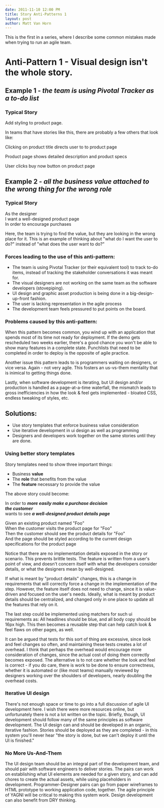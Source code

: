 ```yaml
---
date: 2011-11-10 12:00 PM
title: Story Anti-Patterns 1
layout: post
author: Matt Van Horn
---
```


This is the first in a series, where I describe some common mistakes made when trying to run an agile team.

# Anti-Pattern 1 - Visual design isn't the whole story.

## Example 1 - _the team is using Pivotal Tracker as a to-do list_ 
### Typical Story
Add styling to product page.


In teams that have stories like this, there are probably a few others that look like:

Clicking on product title directs user to to product page

Product page shows detailed description and product specs

User clicks buy now button on product page
    

## Example 2 - _all the business value attached to the wrong thing for the wrong role_
### Typical Story
As the designer  
I want a well-designed product page  
In order to encourage purchases  

Here, the team is trying to find the value, but they are looking in the wrong place for it.
This is an example of thinking about "what do I want the user to do?" instead of "what does the user want to do?"

### Forces leading to the use of this anti-pattern:

* The team is using Pivotal Tracker (or their equivalent tool) to track to-do items, instead of tracking the stakeholder conversations it was meant for.
* The visual designers are not working on the same team as the software developers (stovepiping).
* UI design and graphic asset production is being done in a big-design-up-front fashion.
* The user is lacking representation in the agile process
* The development team feels pressured to put points on the board.

### Problems caused by this anti-pattern:

When this pattern becomes common, you wind up with an application that spends most of its time not ready for deployment.
If the demo gets rescheduled two weeks earlier, there's a good chance you won't be able to show many features in a complete state.
Punchlists that need to be completed in order to deploy is the opposite of agile practice.


Another issue this pattern leads to is programmers waiting on designers, or vice versa. Again - not very agile. This fosters
an us-vs-them mentality that is inimical to getting things done.

Lastly, when software development is iterating, but UI design and/or production is handled as a page-at-a-time waterfall,
the mismatch leads to gross inefficiencies in how the look & feel gets implemented - bloated CSS, endless tweaking of styles, etc.

## Solutions:

* Use story templates that enforce business value consideration
* Use iterative development in ui design as well as programming
* Designers and developers work together on the same stories until they are done.

### Using better story templates

Story templates need to show three important things:

* Business **value**
* The **role** that benefits from the value
* The **feature** necessary to provide the value

The above story could become:

In order to _**more easily make a purchase decision**_  
_**the customer**_  
wants to see _**a well-designed product details page**_  

Given an existing product named "Foo"  
When the customer visits the product page for "Foo"  
Then the customer should see the product details for "Foo"  
And the page should be styled according to the current design specifications for the product page  

Notice that there are no implementation details exposed in the story or scenario. This prevents brittle tests.
The feature is written from a user's point of view, and doesn't concern itself with what the developers consider details,
or what the designers mean by well-designed.

If what is meant by "product details" changes, this is a change in requirements that will correctly force a change in
the implementation of the step. However, the feature itself does not need to change, since it is value-driven and focused on the
user's needs. Ideally, what is meant by product details should be centralized, and changed only in one place to update all
the features that rely on it.

The last step could be implemented using matchers for such ui requirements as:
All headlines should be blue, and all body copy should be 16px high. This then becomes a reusable step that can
help catch look & feel flaws on other pages, as well.

It can be argued that tests for this sort of thing are excessive, since look and feel changes so often, and maintaining these
tests creates a lot of overhead. I think that perhaps the overhead would encourage more consideration of changes, since the actual
cost of doing them correctly becomes exposed. The alternative is to not care whether the look and feel is correct - if you do care,
there is work to be done to ensure correctness, whether it is automated or (like most teams) manually reviewed by designers working
over the shoulders of developers, nearly doubling the overhead costs.

### Iterative UI design

There's not enough space or time to go into a full discussion of agile UI development here. I wish there were more resources
online, but unfortunately there is not a lot written on the topic. Briefly, though, UI development should follow many of
the same principles as software development. The UI design can and should be developed in an organic, iterative fashion.
Stories should be deployed as they are completed - in this system you'll never hear "the story is done, but we can't deploy it until
the UI is finished."

### No More Us-And-Them

The UI design team should be an integral part of the development team, and should pair with software engineers to deliver stories. The
pairs can work on establishing what UI elements are needed for a given story, and can add chores to create the actual assets, while using
placeholders in development. Programmer-Designer pairs can go from paper wireframes to HTML prototype to working application code, together.
The agile principle of YAGNI will be critical to making this system work. Design development can also benefit from DRY thinking.

